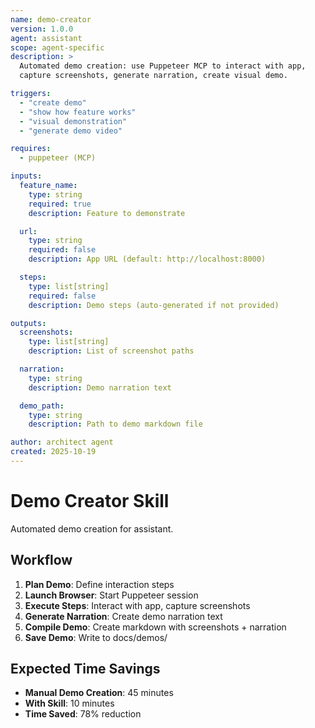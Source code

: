 ```yaml
---
name: demo-creator
version: 1.0.0
agent: assistant
scope: agent-specific
description: >
  Automated demo creation: use Puppeteer MCP to interact with app,
  capture screenshots, generate narration, create visual demo.

triggers:
  - "create demo"
  - "show how feature works"
  - "visual demonstration"
  - "generate demo video"

requires:
  - puppeteer (MCP)

inputs:
  feature_name:
    type: string
    required: true
    description: Feature to demonstrate

  url:
    type: string
    required: false
    description: App URL (default: http://localhost:8000)

  steps:
    type: list[string]
    required: false
    description: Demo steps (auto-generated if not provided)

outputs:
  screenshots:
    type: list[string]
    description: List of screenshot paths

  narration:
    type: string
    description: Demo narration text

  demo_path:
    type: string
    description: Path to demo markdown file

author: architect agent
created: 2025-10-19
---
```


# Demo Creator Skill

Automated demo creation for assistant.

## Workflow

1. **Plan Demo**: Define interaction steps
2. **Launch Browser**: Start Puppeteer session
3. **Execute Steps**: Interact with app, capture screenshots
4. **Generate Narration**: Create demo narration text
5. **Compile Demo**: Create markdown with screenshots + narration
6. **Save Demo**: Write to docs/demos/

## Expected Time Savings

- **Manual Demo Creation**: 45 minutes
- **With Skill**: 10 minutes
- **Time Saved**: 78% reduction
